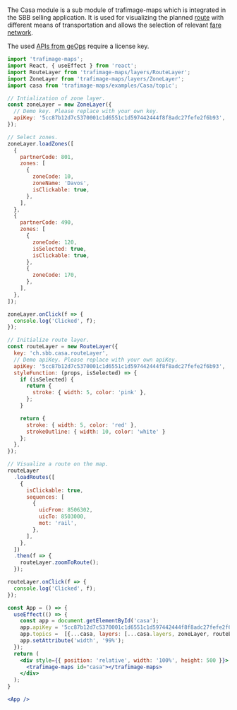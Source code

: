 #

The Casa module is a sub module of trafimage-maps which is integrated in the SBB selling application. It is used for visualizing the planned [route](/docjs.html#routelayer) with different means of transportation and allows the selection of relevant [fare network](/docjs.html#zonelayer).

The used [APIs from geOps](https://developer.geops.io/) require a license key.

```jsx
import 'trafimage-maps';
import React, { useEffect } from 'react';
import RouteLayer from 'trafimage-maps/layers/RouteLayer';
import ZoneLayer from 'trafimage-maps/layers/ZoneLayer';
import casa from 'trafimage-maps/examples/Casa/topic';

// Intialization of zone layer.
const zoneLayer = new ZoneLayer({
  // Demo key. Please replace with your own key.
  apiKey: '5cc87b12d7c5370001c1d6551c1d597442444f8f8adc27fefe2f6b93',
});

// Select zones.
zoneLayer.loadZones([
  {
    partnerCode: 801,
    zones: [
      {
        zoneCode: 10,
        zoneName: 'Davos',
        isClickable: true,
      },
    ],
  },
  {
    partnerCode: 490,
    zones: [
      {
        zoneCode: 120,
        isSelected: true,
        isClickable: true,
      },
      {
        zoneCode: 170,
      },
    ],
  },
]);

zoneLayer.onClick(f => {
  console.log('Clicked', f);
});

// Initialize route layer.
const routeLayer = new RouteLayer({
  key: 'ch.sbb.casa.routeLayer',
  // Demo apiKey. Please replace with your own apiKey.
  apiKey: '5cc87b12d7c5370001c1d6551c1d597442444f8f8adc27fefe2f6b93',
  styleFunction: (props, isSelected) => {
    if (isSelected) {
      return {
        stroke: { width: 5, color: 'pink' },
      };
    }

    return {
      stroke: { width: 5, color: 'red' },
      strokeOutline: { width: 10, color: 'white' }
    };
  },
});

// Visualize a route on the map.
routeLayer
  .loadRoutes([
    {
      isClickable: true,
      sequences: [
        {
          uicFrom: 8506302,
          uicTo: 8503000,
          mot: 'rail',
        },
      ],
    },
  ])
  .then(f => {
    routeLayer.zoomToRoute();
  });

routeLayer.onClick(f => {
  console.log('Clicked', f);
});

const App = () => {
  useEffect(() => {
    const app = document.getElementById('casa');
    app.apiKey = '5cc87b12d7c5370001c1d6551c1d597442444f8f8adc27fefe2f6b93';
    app.topics =  [{...casa, layers: [...casa.layers, zoneLayer, routeLayer]}];
    app.setAttribute('width', '99%');
  });
  return (
    <div style={{ position: 'relative', width: '100%', height: 500 }}>
      <trafimage-maps id="casa"></trafimage-maps>
    </div>
  );
}

<App />

```
